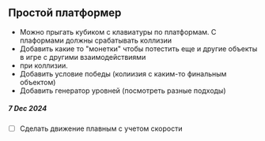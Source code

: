 ## Простой платформер

* Можно прыгать кубиком с клавиатуры по платформам. С плаформами должны срабатывать коллизии
* Добавить какие то "монетки" чтобы потестить еще и другие объекты в игре с другими взаимодействиями
* при коллизии.
* Добавить условие победы (колиизия с каким-то финальным объектом)
* Добавить генератор уровней (посмотреть разные подходы)

##### 7 Dec 2024

- [ ] Сделать движение плавным с учетом скорости